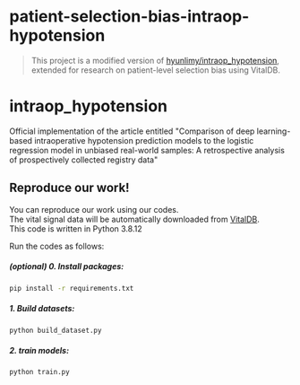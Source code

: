 # patient-selection-bias-intraop-hypotension
> This project is a modified version of [hyunlimy/intraop_hypotension](https://github.com/hyunlimy/intraop_hypotension),
> extended for research on patient-level selection bias using VitalDB.

# intraop_hypotension
Official implementation of the article entitled "Comparison of deep learning-based intraoperative hypotension prediction models to the logistic regression model in unbiased real-world samples: A retrospective analysis of prospectively collected registry data"


## Reproduce our work!
You can reproduce our work using our codes. <br>
The vital signal data will be automatically downloaded from [VitalDB](https://vitaldb.net). <br>
This code is written in Python 3.8.12

Run the codes as follows:

##### (optional) 0. Install packages:
```bash
pip install -r requirements.txt
```

##### 1. Build datasets:

```bash
python build_dataset.py
```
##### 2. train models:
```bash
python train.py
```
